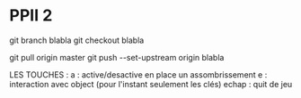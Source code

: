 # PPII 2


git branch blabla
git checkout blabla

git pull origin master
git push --set-upstream origin blabla

LES TOUCHES :
    a : active/desactive en place un assombrissement
    e : interaction avec object (pour l'instant seulement les clés)
    echap : quit de jeu